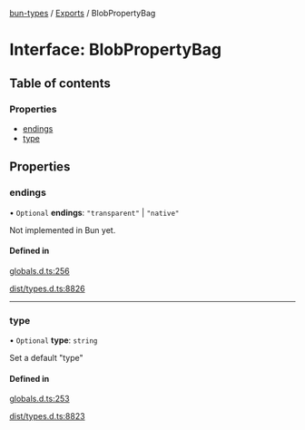 [bun-types](https://github.com/oven-sh/bun-types/blob/master/api-docs/README.md) / [Exports](https://github.com/oven-sh/bun-types/blob/master/api-docs/modules.md) / BlobPropertyBag

# Interface: BlobPropertyBag

## Table of contents

### Properties

- [endings](https://github.com/oven-sh/bun-types/blob/master/api-docs/interfaces/BlobPropertyBag.md#endings)
- [type](https://github.com/oven-sh/bun-types/blob/master/api-docs/interfaces/BlobPropertyBag.md#type)

## Properties

### endings

• `Optional` **endings**: ``"transparent"`` \| ``"native"``

Not implemented in Bun yet.

#### Defined in

[globals.d.ts:256](https://github.com/valgaze/bun-types/blob/6f8dbf8/globals.d.ts#L256)

[dist/types.d.ts:8826](https://github.com/valgaze/bun-types/blob/6f8dbf8/dist/types.d.ts#L8826)

___

### type

• `Optional` **type**: `string`

Set a default "type"

#### Defined in

[globals.d.ts:253](https://github.com/valgaze/bun-types/blob/6f8dbf8/globals.d.ts#L253)

[dist/types.d.ts:8823](https://github.com/valgaze/bun-types/blob/6f8dbf8/dist/types.d.ts#L8823)
